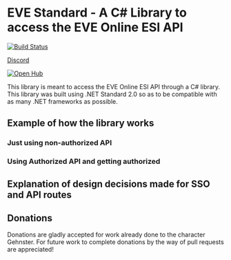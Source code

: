 # EVE Standard - A C# Library to access the EVE Online ESI API
[![Build Status](https://pointyhatgames.visualstudio.com/_apis/public/build/definitions/0a849367-82ec-47dc-a7ce-23289c57acf9/1/badge)](https://pointyhatgames.visualstudio.com/EVEStandard/_build/index?definitionId={id})

[Discord](https://discord.gg/SVyVze5)

[![Open Hub](https://www.openhub.net/p/EVEStandard/widgets/project_thin_badge.gif)](https://www.openhub.net/p/EVEStandard)

This library is meant to access the EVE Online ESI API through a C# library. This library was built using .NET Standard 2.0 so as to be compatible with as many .NET frameworks as possible.

## Example of how the library works
### Just using non-authorized API
### Using Authorized API and getting authorized
## Explanation of design decisions made for SSO and API routes
## Donations
Donations are gladly accepted for work already done to the character Gehnster. For future work to complete donations by the way of pull requests are appreciated!
